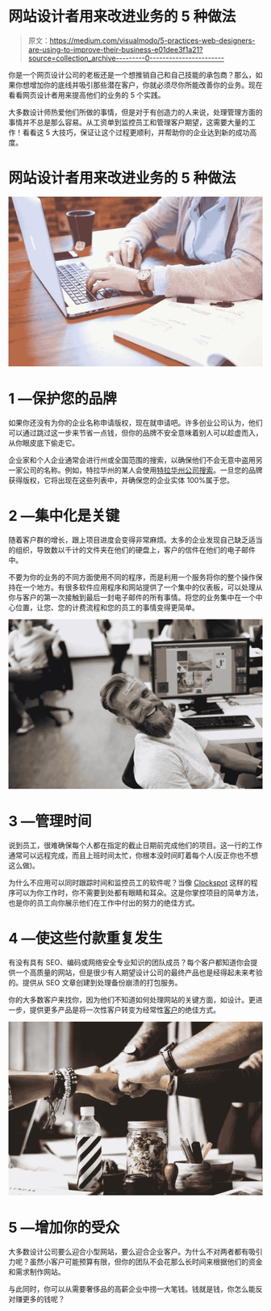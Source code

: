 # 网站设计者用来改进业务的 5 种做法

> 原文：<https://medium.com/visualmodo/5-practices-web-designers-are-using-to-improve-their-business-e01dee3f1a21?source=collection_archive---------0----------------------->

你是一个网页设计公司的老板还是一个想推销自己和自己技能的承包商？那么，如果你想增加你的底线并吸引那些潜在客户，你就必须尽你所能改善你的业务。现在看看网页设计者用来提高他们的业务的 5 个实践。

大多数设计师热爱他们所做的事情，但是对于有创造力的人来说，处理管理方面的事情并不总是那么容易。从工资单到监控员工和管理客户期望，这需要大量的工作！看看这 5 大技巧，保证让这个过程更顺利，并帮助你的企业达到新的成功高度。

# 网站设计者用来改进业务的 5 种做法

![](img/9a21357aa82dfc83a90ca44dd3aaedcc.png)

# 1 —保护您的品牌

如果你还没有为你的企业名称申请版权，现在就申请吧。许多创业公司认为，他们可以通过跳过这一步来节省一点钱，但你的品牌不安全意味着别人可以趁虚而入，从你眼皮底下偷走它。

企业家和个人企业通常会进行州或全国范围的搜索，以确保他们不会无意中盗用另一家公司的名称。例如，特拉华州的某人会使用[特拉华州公司搜索](http://www.secstates.com/DE_Delaware_Secretary_of_State_Corporation_Search)。一旦您的品牌获得版权，它将出现在这些列表中，并确保您的企业实体 100%属于您。

# 2 —集中化是关键

随着客户群的增长，跟上项目进度会变得非常麻烦。太多的企业发现自己缺乏适当的组织，导致数以千计的文件夹在他们的硬盘上，客户的信件在他们的电子邮件中。

不要为你的业务的不同方面使用不同的程序，而是利用一个服务将你的整个操作保持在一个地方。有很多软件应用程序和网站提供了一个集中的仪表板，可以处理从你与客户的第一次接触到最后一封电子邮件的所有事情。将您的业务集中在一个中心位置，让您、您的计费流程和您的员工的事情变得更简单。

![](img/59ee68a04ee766c0cc44f18764d688a5.png)

# 3 —管理时间

说到员工，很难确保每个人都在指定的截止日期前完成他们的项目。这一行的工作通常可以远程完成，而且上班时间太忙，你根本没时间盯着每个人(反正你也不想这么做)。

为什么不应用可以同时跟踪时间和监控员工的软件呢？当像 [Clockspot](https://www.clockspot.com/) 这样的程序可以为你工作时，你不需要到处都有眼睛和耳朵。这是你掌控项目的简单方法，也是你的员工向你展示他们在工作中付出的努力的绝佳方式。

# 4 —使这些付款重复发生

有没有具有 SEO、编码或网络安全专业知识的团队成员？每个客户都知道你会提供一个高质量的网站，但是很少有人期望设计公司的最终产品也是经得起未来考验的。提供从 SEO 文章创建到处理备份崩溃的打包服务。

你的大多数客户来找你，因为他们不知道如何处理网站的关键方面，如设计。更进一步，提供更多产品是将一次性客户转变为经常性[客户](https://visualmodo.com/)的绝佳方式。

![](img/c321293fcf6d963cbdee346dbc924c9f.png)

# 5 —增加你的受众

大多数设计公司要么迎合小型网站，要么迎合企业客户。为什么不对两者都有吸引力呢？虽然小客户可能预算有限，但你的团队不会花那么长时间来根据他们的资金和需求制作网站。

与此同时，你可以从需要奢侈品的高薪企业中捞一大笔钱。钱就是钱，你怎么能反对赚更多的钱呢？